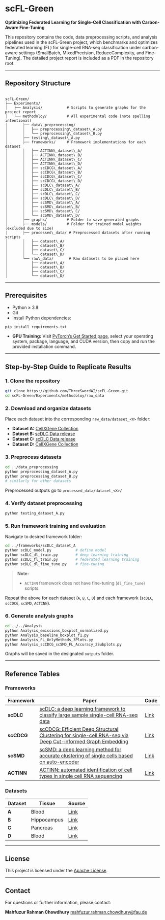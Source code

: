 # scFL-Green
**Optimizing Federated Learning for Single-Cell Classification with Carbon-Aware Fine-Tuning**

This repository contains the code, data preprocessing scripts, and analysis pipelines used in the scFL-Green project, which benchmarks and optimizes federated learning (FL) for single-cell RNA-seq classification under carbon-aware settings (SmallBatch, MixedPrecision, ReduceComplexity, and Fine-Tuning). The detailed project report is included as a PDF in the repository root.

---

## Repository Structure

```

scFL-Green/
├── Experiments/
│   ├── Analysis/           # Scripts to generate graphs for the project report
│   └── methodoloy/         # All experimental code (note spelling intentional)
│       ├── data\_preprocessing/
│       │   ├── preprocessing\_dataset\_A.py
│       │   └── preprocessing\_dataset\_B.py
│       ├── testing\_dataset\_A.py
│       ├── frameworks/     # Framework implementations for each dataset
│       │   ├── ACTINN\_dataset\_A/
│       │   ├── ACTINN\_dataset\_B/
│       │   ├── ACTINN\_dataset\_C/
│       │   ├── ACTINN\_dataset\_D/
│       │   ├── scCDCG\_dataset\_A/
│       │   ├── scCDCG\_dataset\_B/
│       │   ├── scCDCG\_dataset\_C/
│       │   ├── scCDCG\_dataset\_D/
│       │   ├── scDLC\_dataset\_A/
│       │   ├── scDLC\_dataset\_B/
│       │   ├── scDLC\_dataset\_C/
│       │   ├── scDLC\_dataset\_D/
│       │   ├── scSMD\_dataset\_A/
│       │   ├── scSMD\_dataset\_B/
│       │   ├── scSMD\_dataset\_C/
│       │   └── scSMD\_dataset\_D/
│       ├── graphs/         # Folder to save generated graphs
│       ├── models/         # Folder for trained model weights (excluded due to size)
│       ├── processed\_data/ # Preprocessed datasets after running scripts
│       │   ├── dataset\_A/
│       │   ├── dataset\_B/
│       │   ├── dataset\_C/
│       │   └── dataset\_D/
│       └── raw\_data/       # Raw datasets to be placed here
│           ├── dataset\_A/
│           ├── dataset\_B/
│           ├── dataset\_C/
│           └── dataset\_D/

````

---

## Prerequisites

- Python ≥ 3.8
- Git
- Install Python dependencies:

```bash
pip install requirements.txt
````

* **GPU Training:** Visit [PyTorch’s Get Started page](https://pytorch.org/get-started/locally), select your operating system, package, language, and CUDA version, then copy and run the provided installation command.

---

## Step-by-Step Guide to Replicate Results

### 1. Clone the repository

```bash
git clone https://github.com/ThreeSwordAI/scFL-Green.git
cd scFL-Green/Experiments/methodoloy/raw_data
```

### 2. Download and organize datasets

Place each dataset into the corresponding `raw_data/dataset_<X>` folder:

* **Dataset A:** [CellXGene Collection](https://cellxgene.cziscience.com/collections/0aab20b3-c30c-4606-bd2e-d20dae739c45)
* **Dataset B:** [scDLC Data release](https://github.com/scDLC-code/scDLC/releases/tag/Data)
* **Dataset C:** [scDLC Data release](https://github.com/scDLC-code/scDLC/releases/tag/Data)
* **Dataset D:** [CellXGene Collection](https://cellxgene.cziscience.com/collections/e1a9ca56-f2ee-435d-980a-4f49ab7a952b?utm_source)

### 3. Preprocess datasets

```bash
cd ../data_preprocessing
python preprocessing_dataset_A.py
python preprocessing_dataset_B.py
# similarly for other datasets
```

Preprocessed outputs go to `processed_data/dataset_<X>/`

### 4. Verify dataset preprocessing

```bash
python testing_dataset_A.py
```

### 5. Run framework training and evaluation

Navigate to desired framework folder:

```bash
cd ../frameworks/scDLC_dataset_A
python scDLC_model.py           # define model
python scDLC_dl_train.py        # deep learning training
python scDLC_fl_train.py        # federated learning training
python scDLC_dl_fine_tune.py    # fine-tuning
```

> **Note:**
>
> * `ACTINN` framework does not have fine-tuning (`dl_fine_tune`) scripts.

Repeat the above for each dataset (`A`, `B`, `C`, `D`) and each framework (`scDLC`, `scCDCG`, `scSMD`, `ACTINN`).

### 6. Generate analysis graphs

```bash
cd ../../Analysis
python Analysis_emissions_boxplot_normalized.py
python Analysis_baseline_boxplot_f1.py
python Analysis_FL_OnlyMethods_3Plots.py
python Analysis_scCDCG_scSMD_FL_Accuracy_2Subplots.py
```

Graphs will be saved in the designated `outputs` folder.

---

## Reference Tables

### Frameworks

| Framework  | Paper                                                                                                                                                                          | Code                                        |
| ---------- | ------------------------------------------------------------------------------------------------------------------------------------------------------------------------------ | ------------------------------------------- |
| **scDLC**  | [scDLC: a deep learning framework to classify large sample single-cell RNA-seq data](https://pubmed.ncbi.nlm.nih.gov/35831808/)                                                | [Link](https://github.com/scDLC-code/scDLC) |
| **scCDCG** | [scCDCG: Efficient Deep Structural Clustering for single-cell RNA-seq via Deep Cut-informed Graph Embedding](https://arxiv.org/abs/2404.06167)                                 | [Link](https://github.com/XPgogogo/scCDCG)  |
| **scSMD**  | [scSMD: a deep learning method for accurate clustering of single cells based on auto-encoder](https://bmcbioinformatics.biomedcentral.com/articles/10.1186/s12859-025-06047-x) | [Link](https://github.com/xiaoxuc/scSMD)    |
| **ACTINN** | [ACTINN: automated identification of cell types in single cell RNA sequencing](https://academic.oup.com/bioinformatics/article/36/2/533/5540320)                               | [Link](https://github.com/mafeiyang/ACTINN) |

### Datasets

| Dataset | Tissue      | Source                                                                                               |
| ------- | ----------- | ---------------------------------------------------------------------------------------------------- |
| **A**   | Blood       | [Link](https://cellxgene.cziscience.com/collections/0aab20b3-c30c-4606-bd2e-d20dae739c45)            |
| **B**   | Hippocampus | [Link](https://github.com/scDLC-code/scDLC/releases/tag/Data)                                        |
| **C**   | Pancreas    | [Link](https://github.com/scDLC-code/scDLC/releases/tag/Data)                                        |
| **D**   | Blood       | [Link](https://cellxgene.cziscience.com/collections/e1a9ca56-f2ee-435d-980a-4f49ab7a952b?utm_source) |

---

## License

This project is licensed under the [Apache License](LICENSE).

---

## Contact

For questions or further information, please contact:

**Mahfuzur Rahman Chowdhury**
[mahfuzur.rahman.chowdhury@fau.de](mailto:mahfuzur.rahman.chowdhury@fau.de)


